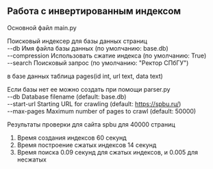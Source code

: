 ## Работа с инвертированным индексом 
Основной файл main.py

Поисковый индексер для базы данных страниц<br>
--db Имя файла базы данных (по умолчанию: base.db)<br>
--compression Использовать сжатие индекса (по умолчанию: True)<br>
--search Поисковый запрос (по умолчанию: "Ректор СПбГУ")

в базе данных таблица pages(id int, url text, data text)

Если базы нет ее можно создать при помощи parser.py <br>
--db Database filename (default: base.db) <br>
--start-url Starting URL for crawling (default: https://spbu.ru/) <br>
--max-pages Maximum number of pages to crawl (default: 50000)


Результаты проверки для сайта spbu для 40000 страниц
1) Время создания индексов 60 секунд
2) Время построение сжатых индексов 14 секунд
3) Время поиска 0.09 секунд для сжатых индексов, и 0.005 для несжатых 